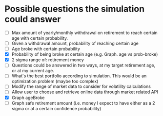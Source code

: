 # Possible questions the simulation could answer
- [ ] Max amount of yearly/monthly withdrawal on retirement to reach certain age with certain probability.
- [ ] Given a withdrawal amount, probability of reaching certain age
- [ ] Age broke with certain probability
- [X] Probability of being broke at certain age (e.g. Graph.  age vs prob-broke)
- [X] 2 sigma range of: retirement money
- [ ] Questions could be answered in two ways, at my target retirement age, or at my current age.
- [ ] What's the best portfolio according to simulation.  This would be an optimization problem (maybe too complex)
- [ ] Modify the range of market data to consider for volatility calculations
- [ ] Allow user to choose and retrieve online data through market related API
- [X] Graph ageBroke
- [ ] Graph safe retirement amount (i.e. money I expect to have either as a 2 sigma or at a certain confidence probability)